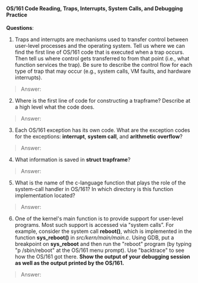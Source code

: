 #### OS/161 Code Reading, Traps, Interrupts, System Calls, and Debugging Practice

**Questions**:

1. Traps and interrupts are mechanisms used to transfer control between user-level processes and the operating system. Tell us where we can find the first line of OS/161 code that is executed when a trap occurs. Then tell us where control gets transferred to from that point (i.e., what function services the trap). Be sure to describe the control flow for each type of trap that may occur (e.g., system calls, VM faults, and hardware interrupts).

> Answer: 
>
> 



2. Where is the first line of code for constructing a trapframe? Describe at a high level what the code does.

> Answer: 
>
> 



3. Each OS/161 exception has its own code. What are the exception codes for the exceptions: **interrupt**, **system call**, and **arithmetic overflow**?

> Answer: 
>
> 



4. What information is saved in **struct trapframe**?

> Answer: 
>
> 



5. What is the name of the c-language function that plays the role of the system-call handler in OS/161? In which directory is this function implementation located?

> Answer: 
>
> 



6. One of the kernel's main function is to provide support for user-level programs. Most such support is accessed via "system calls”. For example, consider the system call **reboot()**, which is implemented in the function **sys_reboot()** in *src/kern/main/main.c*. Using GDB, put a breakpoint on **sys_reboot** and then run the "reboot" program (by typing "p /sbin/reboot" at the OS/161 menu prompt). Use "backtrace" to see how the OS/161 got there. **Show the output of your debugging session as well as the output printed by the OS/161.**

> Answer: 
>
> 

